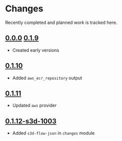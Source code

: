 # Changes
Recently completed and planned work is tracked here.

## [0.0.0](.) [0.1.9](.)
- Created early versions

## [0.1.10](.)
- Added `aws_ecr_repository` output

## [0.1.11](.)
- Updated `aws` provider

## [0.1.12-s3d-1003](.)
- Added `s3d-flow-json` in `changes` module

